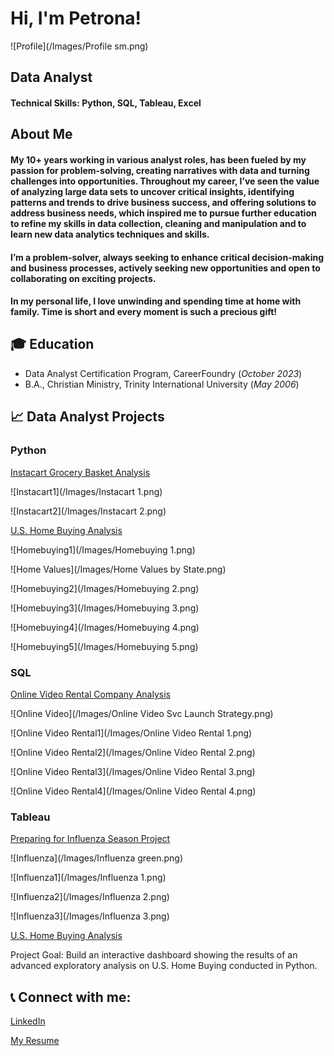 <h1>Hi, I'm Petrona!</h1> 

![Profile](/Images/Profile sm.png)

## Data Analyst

#### Technical Skills: Python, SQL, Tableau, Excel


## About Me

#### My 10+ years working in various analyst roles, has been fueled by my passion for problem-solving, creating narratives with data and turning challenges into opportunities.  Throughout my career, I’ve seen the value of analyzing large data sets to uncover critical insights, identifying patterns and trends to drive business success, and offering solutions to address business needs, which inspired me to pursue further education to refine my skills in data collection, cleaning and manipulation and to learn new data analytics techniques and skills.
#### I’m a problem-solver, always seeking to enhance critical decision-making and business processes, actively seeking new opportunities and open to collaborating on exciting projects. 
#### In my personal life, I love unwinding and spending time at home with family.  Time is short and every moment is such a precious gift!


## 🎓 Education
- Data Analyst Certification Program, CareerFoundry (_October 2023_)								       		
- B.A., Christian Ministry, Trinity International University (_May 2006_)	 			        		


## 📈 Data Analyst Projects
### Python
[Instacart Grocery Basket Analysis](https://github.com/petronaalexander/Python_code_Instacart_Analysis)

![Instacart1](/Images/Instacart 1.png)


![Instacart2](/Images/Instacart 2.png)



[U.S. Home Buying Analysis](https://github.com/petronaalexander/Python_code_Mortgage_Loans_Analysis.git)

![Homebuying1](/Images/Homebuying 1.png)


![Home Values](/Images/Home Values by State.png)


![Homebuying2](/Images/Homebuying 2.png)


![Homebuying3](/Images/Homebuying 3.png)


![Homebuying4](/Images/Homebuying 4.png)


![Homebuying5](/Images/Homebuying 5.png)



### SQL
[Online Video Rental Company Analysis](https://github.com/petronaalexander/SQL_queries_Rockbuster_Stealth_Project.git)

![Online Video](/Images/Online Video Svc Launch Strategy.png)


![Online Video Rental1](/Images/Online Video Rental 1.png)


![Online Video Rental2](/Images/Online Video Rental 2.png)


![Online Video Rental3](/Images/Online Video Rental 3.png)


![Online Video Rental4](/Images/Online Video Rental 4.png)



### Tableau
[Preparing for Influenza Season Project](https://public.tableau.com/app/profile/petrona.alexander/viz/PreparingforInfluenzaSeasonStoryboard_16868796319990/Story1)


![Influenza](/Images/Influenza green.png)

![Influenza1](/Images/Influenza 1.png)


![Influenza2](/Images/Influenza 2.png)


![Influenza3](/Images/Influenza 3.png)



[U.S. Home Buying Analysis](https://public.tableau.com/app/profile/petrona.alexander/viz/HomeBuyingAnalysis/U_S_HomebuyingAnalysis)

Project Goal:  Build an interactive dashboard showing the results of an advanced exploratory analysis on U.S. Home Buying conducted in Python.


<h2> 📞 Connect with me:</h2>

[LinkedIn](https://linkedin.com/in/petronaalexander)

[My Resume](https://github.com/petronaalexander/resume/blob/main/Alexander-Petrona-Resume.pdf)

